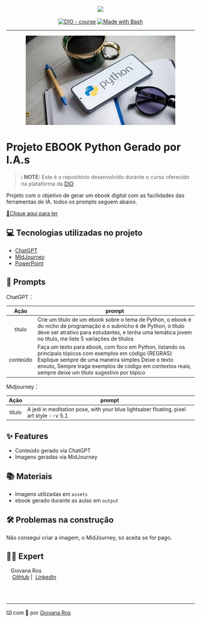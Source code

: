 <p align="center">
    <img width="100" src=".github/assets/banner.png">
</p>


<p align="center">
<a href="https://dio.me/"><img src="https://img.shields.io/badge/DIO-Course-28DA77?logo=youtube" alt="DIO - course"></a>
<a href="https://www.gnu.org/software/bash/" title="Go to Bash homepage"><img src="https://img.shields.io/badge/Prompt-Project-blue?logo=gnu-bash&amp;logoColor=white" alt="Made with Bash"></a></p>

-------


<p align="center">
<img 
    src="./assets/th.png"
    width="400"  
/>
</p>

# Projeto EBOOK Python Gerado por I.A.s


 > ℹ️ **NOTE:** Este é o repositório desenvolvido durante o curso oferecido na plataforma da [DIO](https://dio.me)

Projeto com o objetivo de gerar um ebook digital com as facilidades das ferramentas de IA. todos os prompts
seguem abaixo.

<a href="https://github.com/felipeAguiarCode/prompts-recipe-to-create-a-ebook/blob/main/output/ebook%20-%20css%20jedi%20output.pdf" title="View PDF now"> 📕Clique aqui para ler</a>

## 💻 Tecnologias utilizadas no projeto

- [ChatGPT](https://chat.openai.com/) 
- [MidJourney](https://www.midjourney.com/app/)
- [PowerPoint](https://www.microsoft.com/en/microsoft-365/powerpoint)

## 🧠 Prompts


ChatGPT：

|   Ação   | prompt                                                                                                                                                                                                                                                                         |
| :------: | ------------------------------------------------------------------------------------------------------------------------------------------------------------------------------------------------------------------------------------------------------------------------------ |
|  título  | Crie um título de um ebook sobre o tema de Python, o ebook é do nicho de programação e o subnicho é de Python, o título deve ser atrativo para estudantes, e tenha uma temática jovem no título, me liste 5 variações de títulos                                                        |
| conteúdo | Faça um texto para ebook, com foco em Python, listando os principais tópicos com exemplos em código {REGRAS} Explique sempre de uma maneira simples Deixe o texto enxuto, Sempre traga exemplos de código em contextos reais, sempre deixe um título sugestivo por tópico |


Midjourney：

|  Ação  | prompt                                                                                 |
| :----: | -------------------------------------------------------------------------------------- |
| título | A jedi in meditation pose, with your blue lightsaber floating, pixel art style --v 5.1 |

## ✨ Features

- Conteúdo gerado via ChatGPT
- Imagens geradas via MidJourney

## 📚 Materiais

- Imagens utilizadas em `assets`
- ebook gerado durante as aulas em `output`

## 🛠️ Problemas na construção

Não consegui criar a imagem, o MidJourney, só aceita se for pago.

## 👨‍💻 Expert

<p>
    <p>&nbsp&nbsp&nbspGiovana Ros<br>
    &nbsp&nbsp&nbsp
    <a href="https://github.com/giovanaros">
    GitHub</a>&nbsp;|&nbsp;
    <a href="www.linkedin.com/in/giovana-angelica-ros-miola-26307424/">LinkedIn</a>
&nbsp;</p>
</p>
<br/><br/>
<p>

---

⌨️ com 💜 por [Giovana Ros](https://github.com/giovanaros)
